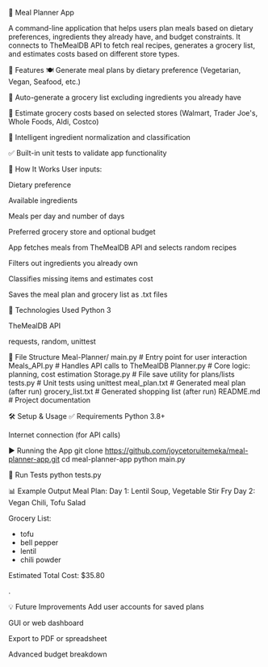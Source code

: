 🥗 Meal Planner App

A command-line application that helps users plan meals based on dietary preferences, ingredients they already have, and budget constraints. It connects to TheMealDB API to fetch real recipes, generates a grocery list, and estimates costs based on different store types.

📌 Features
🍽 Generate meal plans by dietary preference (Vegetarian, Vegan, Seafood, etc.)

🧾 Auto-generate a grocery list excluding ingredients you already have

💸 Estimate grocery costs based on selected stores (Walmart, Trader Joe's, Whole Foods, Aldi, Costco)

🧠 Intelligent ingredient normalization and classification

✅ Built-in unit tests to validate app functionality

🚀 How It Works
User inputs: 

Dietary preference

Available ingredients

Meals per day and number of days

Preferred grocery store and optional budget

App fetches meals from TheMealDB API and selects random recipes

Filters out ingredients you already own

Classifies missing items and estimates cost

Saves the meal plan and grocery list as .txt files

🧰 Technologies Used
Python 3

TheMealDB API

requests, random, unittest


📂 File Structure
Meal-Planner/
main.py              # Entry point for user interaction
Meals_API.py         # Handles API calls to TheMealDB
Planner.py           # Core logic: planning, cost estimation
Storage.py           # File save utility for plans/lists
tests.py             # Unit tests using unittest
meal_plan.txt        # Generated meal plan (after run)
grocery_list.txt     # Generated shopping list (after run)
README.md            # Project documentation

🛠 Setup & Usage
✅ Requirements
Python 3.8+

Internet connection (for API calls)

▶️ Running the App
git clone https://github.com/joycetoruitemeka/meal-planner-app.git
cd meal-planner-app
python main.py

🧪 Run Tests
python tests.py

📊 Example Output
Meal Plan:
Day 1: Lentil Soup, Vegetable Stir Fry
Day 2: Vegan Chili, Tofu Salad

Grocery List:
- tofu
- bell pepper
- lentil
- chili powder

Estimated Total Cost: $35.80

.

💡 Future Improvements
Add user accounts for saved plans

GUI or web dashboard

Export to PDF or spreadsheet

Advanced budget breakdown

